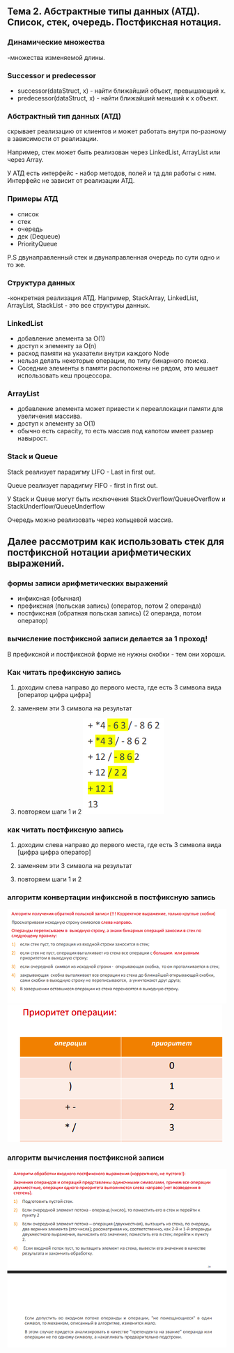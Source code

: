 ## Тема 2. Абстрактные типы данных (АТД). Список, стек, очередь. Постфиксная нотация.

### Динамические множества
-множества изменяемой длины.

### Successor и predecessor
- successor(dataStruct, x) - найти ближайший объект, превышающий x.
- predecessor(dataStruct, x) - найти ближайший меньший к x объект.

### Абстрактный тип данных (АТД)
скрывает реализацию от клиентов и может работать внутри по-разному в зависимости от реализации. 

Например, стек может быть реализован через LinkedList, ArrayList или через Array.

У АТД есть интерфейс - набор методов, полей и тд для работы с ним. Интерфейс не зависит от реализации АТД.

### Примеры АТД
- список
- стек
- очередь
- дек (Dequeue)
- PriorityQueue

P.S двунаправленный стек и двунаправленная очередь по сути одно и то же.

### Структура данных
-конкретная реализация АТД. Например, StackArray, LinkedList, ArrayList, StackList - это все структуры данных.

### LinkedList
- добавление элемента за О(1)
- доступ к элементу за O(n)
- расход памяти на указатели внутри каждого Node
- нельзя делать некоторые операции, по типу бинарного поиска.
- Соседние элементы в памяти расположены не рядом, это мешает использовать кеш процессора.

### ArrayList
- добавление элемента может привести к переаллокации памяти для увеличения массива.
- доступ к элементу за О(1)
- обычно есть capacity, то есть массив под капотом имеет размер навырост.

### Stack и Queue
Stack реализует парадигму LIFO - Last in first out.

Queue реализует парадигму FIFO - first in first out.

У Stack и Queue могут быть исключения StackOverflow/QueueOverflow и StackUnderflow/QueueUnderflow

Очередь можно реализовать через кольцевой массив.

## Далее рассмотрим как использовать стек для постфиксной нотации арифметических выражений.

### формы записи арифметических выражений
- инфиксная (обычная)
- префиксная (польская запись) (оператор, потом 2 операнда)
- постфиксная (обратная польская запись) (2 операнда, потом оператор)

### вычисление постфиксной записи делается за 1 проход!

В префиксной и постфиксной форме не нужны скобки - тем они хороши.

### Как читать префиксную запись

1. доходим слева направо до первого места, где есть 3 символа вида [оператор цифра цифра]

2. заменяем эти 3 символа на результат

3. повторяем шаги 1 и 2
![alt text](images/img1.png)

### как читать постфиксную запись
1. доходим слева направо до первого места, где есть 3 символа вида [цифра цифра оператор]

2. заменяем эти 3 символа на результат

3. повторяем шаги 1 и 2


### алгоритм конвертации инфиксной в постфиксную запись
![alt text](images/img2.png)
![alt text](images/img3.png)

### алгоритм вычисления постфиксной записи
![alt text](images/img4.png)








